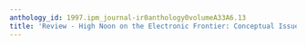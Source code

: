 ```yaml
---
anthology_id: 1997.ipm_journal-ir0anthology0volumeA33A6.13
title: 'Review - High Noon on the Electronic Frontier: Conceptual Issues in Cyberspace'
---
```

